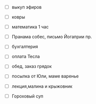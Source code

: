 - [ ] выкуп эфиров
- [ ] ковры
- [ ] математика 1 час
- [ ] Пранама собес, письмо Йогаприи пр.
- [ ] бухгалтерия
- [ ] оплата Тесла
- [ ] обед, заказ грядок
- [ ] посылка от Юли, маме варенье
- [ ] лекция,малина и крыжовник
- [ ] Гороховый суп

